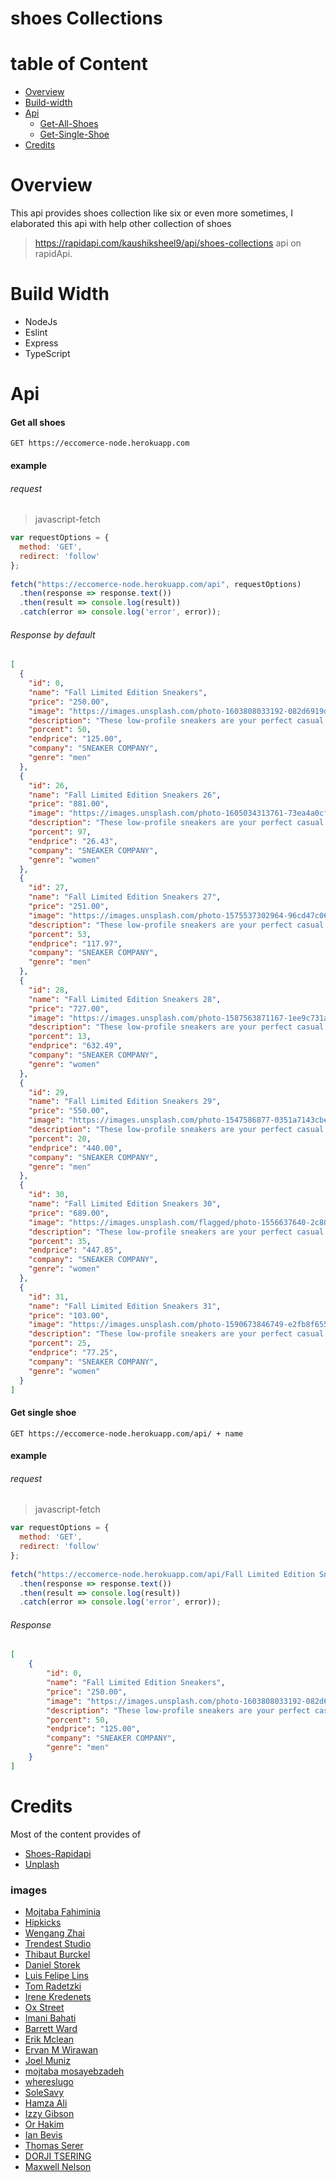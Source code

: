# shoes Collections

# table of Content 
- [Overview](#overview)
- [Build-width](#build-width)
- [Api](#api)
  - [Get-All-Shoes](#get-all-shoes)
  - [Get-Single-Shoe](#get-single-shoe)
- [Credits](#credits)

# Overview
This api provides shoes collection like six or even more sometimes, I elaborated this api with help other collection of shoes
>https://rapidapi.com/kaushiksheel9/api/shoes-collections api on rapidApi.

# Build Width
- NodeJs
- Eslint
- Express
- TypeScript

# Api
#### Get all shoes

```node
GET https://eccomerce-node.herokuapp.com
```
#### example 
###### request

> javascript-fetch
```javascript
var requestOptions = {
  method: 'GET',
  redirect: 'follow'
};
 
fetch("https://eccomerce-node.herokuapp.com/api", requestOptions)
  .then(response => response.text())
  .then(result => console.log(result))
  .catch(error => console.log('error', error));

```

###### Response by default

```json
[
  {
    "id": 0,
    "name": "Fall Limited Edition Sneakers",
    "price": "250.00",
    "image": "https://images.unsplash.com/photo-1603808033192-082d6919d3e1?ixlib=rb-1.2.1&ixid=MnwxMjA3fDB8MHxwaG90by1wYWdlfHx8fGVufDB8fHx8&auto=format&fit=crop&w=715&q=80",
    "description": "These low-profile sneakers are your perfect casual wear companion. Featuring a durable rubber outer sole, they'll withstand everything the weather can offer.",
    "porcent": 50,
    "endprice": "125.00",
    "company": "SNEAKER COMPANY",
    "genre": "men"
  },
  {
    "id": 26,
    "name": "Fall Limited Edition Sneakers 26",
    "price": "881.00",
    "image": "https://images.unsplash.com/photo-1605034313761-73ea4a0cfbf3?ixlib=rb-1.2.1&ixid=MnwxMjA3fDB8MHxwaG90by1wYWdlfHx8fGVufDB8fHx8&auto=format&fit=crop&w=880&q=80",
    "description": "These low-profile sneakers are your perfect casual wear companion. Featuring a durable rubber outer sole, they'll withstand everything the weather can offer.",
    "porcent": 97,
    "endprice": "26.43",
    "company": "SNEAKER COMPANY",
    "genre": "women"
  },
  {
    "id": 27,
    "name": "Fall Limited Edition Sneakers 27",
    "price": "251.00",
    "image": "https://images.unsplash.com/photo-1575537302964-96cd47c06b1b?ixlib=rb-1.2.1&ixid=MnwxMjA3fDB8MHxwaG90by1wYWdlfHx8fGVufDB8fHx8&auto=format&fit=crop&w=1470&q=80",
    "description": "These low-profile sneakers are your perfect casual wear companion. Featuring a durable rubber outer sole, they'll withstand everything the weather can offer.",
    "porcent": 53,
    "endprice": "117.97",
    "company": "SNEAKER COMPANY",
    "genre": "men"
  },
  {
    "id": 28,
    "name": "Fall Limited Edition Sneakers 28",
    "price": "727.00",
    "image": "https://images.unsplash.com/photo-1587563871167-1ee9c731aefb?ixlib=rb-1.2.1&ixid=MnwxMjA3fDB8MHxwaG90by1wYWdlfHx8fGVufDB8fHx8&auto=format&fit=crop&w=1431&q=80",
    "description": "These low-profile sneakers are your perfect casual wear companion. Featuring a durable rubber outer sole, they'll withstand everything the weather can offer.",
    "porcent": 13,
    "endprice": "632.49",
    "company": "SNEAKER COMPANY",
    "genre": "women"
  },
  {
    "id": 29,
    "name": "Fall Limited Edition Sneakers 29",
    "price": "550.00",
    "image": "https://images.unsplash.com/photo-1547586877-0351a7143cbe?ixlib=rb-1.2.1&ixid=MnwxMjA3fDB8MHxwaG90by1wYWdlfHx8fGVufDB8fHx8&auto=format&fit=crop&w=1470&q=80",
    "description": "These low-profile sneakers are your perfect casual wear companion. Featuring a durable rubber outer sole, they'll withstand everything the weather can offer.",
    "porcent": 20,
    "endprice": "440.00",
    "company": "SNEAKER COMPANY",
    "genre": "men"
  },
  {
    "id": 30,
    "name": "Fall Limited Edition Sneakers 30",
    "price": "689.00",
    "image": "https://images.unsplash.com/flagged/photo-1556637640-2c80d3201be8?ixlib=rb-1.2.1&ixid=MnwxMjA3fDB8MHxwaG90by1wYWdlfHx8fGVufDB8fHx8&auto=format&fit=crop&w=1470&q=80",
    "description": "These low-profile sneakers are your perfect casual wear companion. Featuring a durable rubber outer sole, they'll withstand everything the weather can offer.",
    "porcent": 35,
    "endprice": "447.85",
    "company": "SNEAKER COMPANY",
    "genre": "women"
  },
  {
    "id": 31,
    "name": "Fall Limited Edition Sneakers 31",
    "price": "103.00",
    "image": "https://images.unsplash.com/photo-1590673846749-e2fb8f655df8?ixlib=rb-1.2.1&ixid=MnwxMjA3fDB8MHxwaG90by1wYWdlfHx8fGVufDB8fHx8&auto=format&fit=crop&w=1470&q=80",
    "description": "These low-profile sneakers are your perfect casual wear companion. Featuring a durable rubber outer sole, they'll withstand everything the weather can offer.",
    "porcent": 25,
    "endprice": "77.25",
    "company": "SNEAKER COMPANY",
    "genre": "women"
  }
]
```

#### Get single shoe

```node
GET https://eccomerce-node.herokuapp.com/api/ + name
```

#### example 
###### request

> javascript-fetch
```javascript
var requestOptions = {
  method: 'GET',
  redirect: 'follow'
};
 
fetch("https://eccomerce-node.herokuapp.com/api/Fall Limited Edition Sneakers 31", requestOptions)
  .then(response => response.text())
  .then(result => console.log(result))
  .catch(error => console.log('error', error));

```

###### Response

```json
[
    {
        "id": 0,
        "name": "Fall Limited Edition Sneakers",
        "price": "250.00",
        "image": "https://images.unsplash.com/photo-1603808033192-082d6919d3e1?ixlib=rb-1.2.1&ixid=MnwxMjA3fDB8MHxwaG90by1wYWdlfHx8fGVufDB8fHx8&auto=format&fit=crop&w=715&q=80",
        "description": "These low-profile sneakers are your perfect casual wear companion. Featuring a durable rubber outer sole, they'll withstand everything the weather can offer.",
        "porcent": 50,
        "endprice": "125.00",
        "company": "SNEAKER COMPANY",
        "genre": "men"
    }
]
```

# Credits
Most of the content provides of 
- [Shoes-Rapidapi](https://shoes-collections.p.rapidapi.com/shoes)
- [Unplash](https://unsplash.com)

### images
- [Mojtaba Fahiminia](https://unsplash.com/photos/t4g1gctAaKk?utm_source=unsplash&utm_medium=referral&utm_content=creditShareLink)
- [Hipkicks](https://unsplash.com/photos/HcqA34-uWo4?utm_source=unsplash&utm_medium=referral&utm_content=creditShareLink)
- [Wengang Zhai](https://unsplash.com/photos/_fOL6ebfECQ?utm_source=unsplash&utm_medium=referral&utm_content=creditShareLink)
- [Trendest Studio](https://unsplash.com/photos/_fOL6ebfECQ?utm_source=unsplash&utm_medium=referral&utm_content=creditShareLink)
- [Thibaut Burckel](https://unsplash.com/photos/n2V5MLDPE-k?utm_source=unsplash&utm_medium=referral&utm_content=creditShareLink)
- [Daniel Storek](https://unsplash.com/photos/JM-qKEd1GMI?utm_source=unsplash&utm_medium=referral&utm_content=creditShareLink)
- [Luis Felipe Lins](https://unsplash.com/photos/S6Cp3uN39_M?utm_source=unsplash&utm_medium=referral&utm_content=creditShareLink)
- [Tom Radetzki](https://unsplash.com/photos/SzVXG6FFh0Q?utm_source=unsplash&utm_medium=referral&utm_content=creditShareLink)
- [Irene Kredenets](https://unsplash.com/photos/dwKiHoqqxk8?utm_source=unsplash&utm_medium=referral&utm_content=creditShareLink)
- [Ox Street](https://unsplash.com/photos/BWPqHZBhMVA?utm_source=unsplash&utm_medium=referral&utm_content=creditShareLink)
- [Imani Bahati](https://unsplash.com/photos/LxVxPA1LOVM?utm_source=unsplash&utm_medium=referral&utm_content=creditShareLink)
- [Barrett Ward](https://unsplash.com/photos/cOJgO4Zzs-w?utm_source=unsplash&utm_medium=referral&utm_content=creditShareLink)
- [Erik Mclean](https://unsplash.com/photos/cOJgO4Zzs-w?utm_source=unsplash&utm_medium=referral&utm_content=creditShareLink)
- [Ervan M Wirawan](https://unsplash.com/photos/6r280_Z7Efc?utm_source=unsplash&utm_medium=referral&utm_content=creditShareLink)
- [Joel Muniz](https://unsplash.com/photos/Oj-V9tXTKtY?utm_source=unsplash&utm_medium=referral&utm_content=creditShareLink)
- [mojtaba mosayebzadeh](https://unsplash.com/photos/kcZtpgTm0og?utm_source=unsplash&utm_medium=referral&utm_content=creditShareLink)
- [whereslugo](https://unsplash.com/photos/ad047kyPBh8?utm_source=unsplash&utm_medium=referral&utm_content=creditShareLink)
- [SoleSavy](https://unsplash.com/photos/LgzM6R0ojoE?utm_source=unsplash&utm_medium=referral&utm_content=creditShareLink)
- [Hamza Ali](https://unsplash.com/photos/xd-r22_jZxE?utm_source=unsplash&utm_medium=referral&utm_content=creditShareLink)
- [Izzy Gibson](https://unsplash.com/photos/UC8F4jvYjjE?utm_source=unsplash&utm_medium=referral&utm_content=creditShareLink)
- [Or Hakim](https://unsplash.com/photos/VQxKattL-X4?utm_source=unsplash&utm_medium=referral&utm_content=creditShareLink)
- [Ian Bevis ](https://unsplash.com/photos/IJjfPInzmdk?utm_source=unsplash&utm_medium=referral&utm_content=creditShareLink)
- [Thomas Serer](https://unsplash.com/photos/Jq3IXFoEeUU?utm_source=unsplash&utm_medium=referral&utm_content=creditShareLink)
- [DORJI TSERING](https://unsplash.com/photos/84cgKwzPhKc?utm_source=unsplash&utm_medium=referral&utm_content=creditShareLink)
- [ Maxwell Nelson ](https://unsplash.com/photos/NGWwHZeHNVE?utm_source=unsplash&utm_medium=referral&utm_content=creditShareLink)

